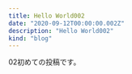```yaml
---
title: Hello World002
date: "2020-09-12T00:00:00.002Z"
description: "Hello World002"
kind: "blog"
---
```


02初めての投稿です。